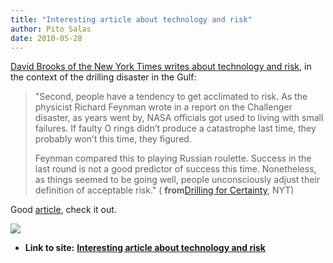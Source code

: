 ```yaml
---
title: "Interesting article about technology and risk"
author: Pito Salas
date: 2010-05-28
---
```




[David Brooks of the New York Times writes about technology and
risk](<http://www.nytimes.com/2010/05/28/opinion/28brooks.html>), in the
context of the drilling disaster in the Gulf:

> "Second, people have a tendency to get acclimated to risk. As the physicist
> Richard Feynman wrote in a report on the Challenger disaster, as years went
> by, NASA officials got used to living with small failures. If faulty O rings
> didn’t produce a catastrophe last time, they probably won’t this time, they
> figured.
>
> Feynman compared this to playing Russian roulette. Success in the last round
> is not a good predictor of success this time. Nonetheless, as things seemed
> to be going well, people unconsciously adjust their definition of acceptable
> risk." ( **from**[Drilling for
> Certainty](<http://www.nytimes.com/2010/05/28/opinion/28brooks.html>), NYT)

Good [article](<http://www.nytimes.com/2010/05/28/opinion/28brooks.html>),
check it out.

![](https://i0.wp.com/img.zemanta.com/pixy.gif?w=584)


* **Link to site:** **[Interesting article about technology and risk](None)**
